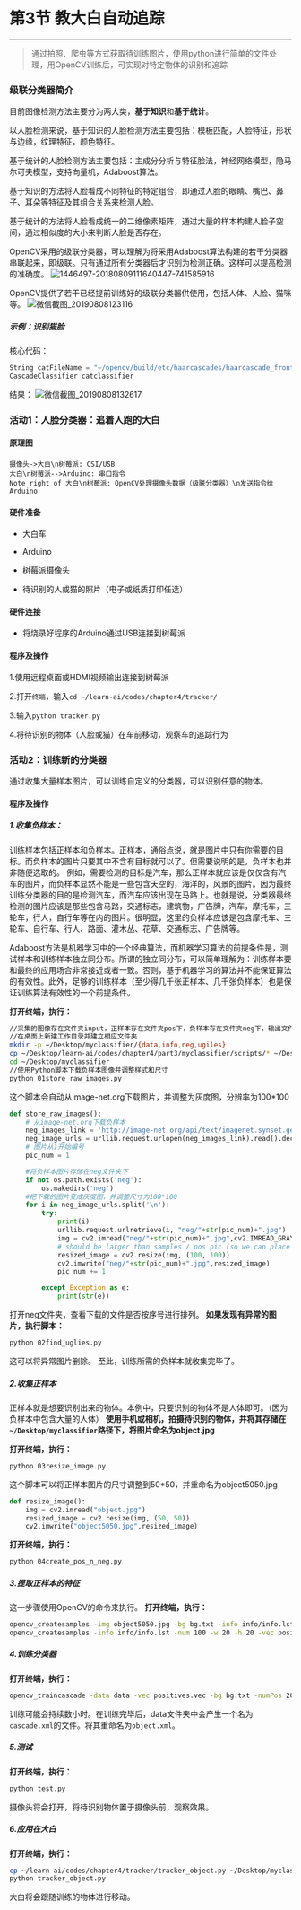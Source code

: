 # 第3节 教大白自动追踪

---

>通过拍照、爬虫等方式获取待训练图片，使用python进行简单的文件处理，用OpenCV训练后，可实现对特定物体的识别和追踪

### 级联分类器简介

目前图像检测方法主要分为两大类，**基于知识**和**基于统计**。

以人脸检测来说，基于知识的人脸检测方法主要包括：模板匹配，人脸特征，形状与边缘，纹理特征，颜色特征。

基于统计的人脸检测方法主要包括：主成分分析与特征脸法，神经网络模型，隐马尔可夫模型，支持向量机，Adaboost算法。

基于知识的方法将人脸看成不同特征的特定组合，即通过人脸的眼睛、嘴巴、鼻子、耳朵等特征及其组合关系来检测人脸。

基于统计的方法将人脸看成统一的二维像素矩阵，通过大量的样本构建人脸子空间，通过相似度的大小来判断人脸是否存在。

OpenCV采用的级联分类器，可以理解为将采用Adaboost算法构建的若干分类器串联起来，即级联。只有通过所有分类器后才识别为检测正确。这样可以提高检测的准确度。
![1446497-20180809111640447-741585916](https://md.hass.live/1446497-20180809111640447-741585916.png)

OpenCV提供了若干已经提前训练好的级联分类器供使用，包括人体、人脸、猫咪等。
![微信截图_20190808123116](https://md.hass.live/%E5%BE%AE%E4%BF%A1%E6%88%AA%E5%9B%BE_20190808123116.png)

##### 示例：识别猫脸

核心代码：

```python
String catFileName = "~/opencv/build/etc/haarcascades/haarcascade_frontalcatface.xml"
CascadeClassifier catclassifier
```

结果：
![微信截图_20190808132617](https://md.hass.live/%E5%BE%AE%E4%BF%A1%E6%88%AA%E5%9B%BE_20190808132617.png)

### 活动1：人脸分类器：追着人跑的大白

#### 原理图

```sequence
摄像头->大白\n树莓派: CSI/USB
大白\n树莓派-->Arduino: 串口指令
Note right of 大白\n树莓派: OpenCV处理摄像头数据（级联分类器）\n发送指令给Arduino
```

#### 硬件准备

- 大白车

- Arduino

- 树莓派摄像头

- 待识别的人或猫的照片（电子或纸质打印任选）

#### 硬件连接

- 将烧录好程序的Arduino通过USB连接到树莓派

#### 程序及操作

1.使用远程桌面或HDMI视频输出连接到树莓派

2.打开`终端`，输入`cd ~/learn-ai/codes/chapter4/tracker/`

3.输入`python tracker.py`

4.将待识别的物体（人脸或猫）在车前移动，观察车的追踪行为

### 活动2：训练新的分类器

通过收集大量样本图片，可以训练自定义的分类器，可以识别任意的物体。

#### 程序及操作

##### 1.收集负样本：

训练样本包括正样本和负样本。正样本，通俗点说，就是图片中只有你需要的目标。而负样本的图片只要其中不含有目标就可以了。但需要说明的是，负样本也并非随便选取的。
例如，需要检测的目标是汽车，那么正样本就应该是仅仅含有汽车的图片，而负样本显然不能是一些包含天空的，海洋的，风景的图片。因为最终训练分类器的目的是检测汽车，而汽车应该出现在马路上。也就是说，分类器最终检测的图片应该是那些包含马路，交通标志，建筑物，广告牌，汽车，摩托车，三轮车，行人，自行车等在内的图片。很明显，这里的负样本应该是包含摩托车、三轮车、自行车、行人、路面、灌木丛、花草、交通标志、广告牌等。

Adaboost方法是机器学习中的一个经典算法，而机器学习算法的前提条件是，测试样本和训练样本独立同分布。所谓的独立同分布，可以简单理解为：训练样本要和最终的应用场合非常接近或者一致。否则，基于机器学习的算法并不能保证算法的有效性。此外，足够的训练样本（至少得几千张正样本、几千张负样本）也是保证训练算法有效性的一个前提条件。

**打开终端，执行：**

```bash
//采集的图像存在文件夹input，正样本存在文件夹pos下，负样本存在文件夹neg下，输出文件夹为output
//在桌面上新建工作目录并建立相应文件夹
mkdir -p ~/Desktop/myclassifier/{data,info,neg,ugiles}
cp ~/Desktop/learn-ai/codes/chapter4/part3/myclassifier/scripts/* ~/Desktop/myclassifier
cd ~/Desktop/myclassifier
//使用Python脚本下载负样本图像并调整样式和尺寸
python 01store_raw_images.py
```

这个脚本会自动从image-net.org下载图片，并调整为灰度图，分辨率为100*100

```python
def store_raw_images():
    # 从image-net.org下载负样本
    neg_images_link = 'http://image-net.org/api/text/imagenet.synset.geturls?wnid=n00523513'
    neg_image_urls = urllib.request.urlopen(neg_images_link).read().decode()
    # 图片从1开始编号
    pic_num = 1

    #将负样本图片存储在neg文件夹下
    if not os.path.exists('neg'):
        os.makedirs('neg')
    #把下载的图片变成灰度图，并调整尺寸为100*100
    for i in neg_image_urls.split('\n'):
        try:
            print(i)
            urllib.request.urlretrieve(i, "neg/"+str(pic_num)+".jpg")
            img = cv2.imread("neg/"+str(pic_num)+".jpg",cv2.IMREAD_GRAYSCALE)
            # should be larger than samples / pos pic (so we can place our image on it)
            resized_image = cv2.resize(img, (100, 100))
            cv2.imwrite("neg/"+str(pic_num)+".jpg",resized_image)
            pic_num += 1

        except Exception as e:
            print(str(e))  
```

打开neg文件夹，查看下载的文件是否按序号进行排列。
**如果发现有异常的图片，执行脚本：**

```bash
python 02find_uglies.py
```

这可以将异常图片删除。
至此，训练所需的负样本就收集完毕了。

##### 2.收集正样本

正样本就是想要识别出来的物体。本例中，只要识别的物体不是人体即可。（因为负样本中包含大量的人体）
**使用手机或相机，拍摄待识别的物体，并将其存储在`~/Desktop/myclassifier`路径下，将图片命名为object.jpg**

**打开终端，执行：**

```bash
python 03resize_image.py
```

这个脚本可以将正样本图片的尺寸调整到50*50，并重命名为object5050.jpg

```python
def resize_image():
    img = cv2.imread("object.jpg")
    resized_image = cv2.resize(img, (50, 50))
    cv2.imwrite("object5050.jpg",resized_image)
```

**打开终端，执行：**

```bash
python 04create_pos_n_neg.py
```

##### 3.提取正样本的特征

这一步骤使用OpenCV的命令来执行。
**打开终端，执行：**

```bash
opencv_createsamples -img object5050.jpg -bg bg.txt -info info/info.lst -pngoutput info -maxxangle 0.5 -maxyangle 0.5 -maxzangle 0.5 -num 100
opencv_createsamples -info info/info.lst -num 100 -w 20 -h 20 -vec positives.vec
```

##### 4.训练分类器

**打开终端，执行：**

```bash
opencv_traincascade -data data -vec positives.vec -bg bg.txt -numPos 200 -numNeg 100 -numStages 10 -w 20 -h 20
```

训练可能会持续数小时。在训练完毕后，data文件夹中会产生一个名为`cascade.xml`的文件。将其重命名为`object.xml`。

##### 5.测试

**打开终端，执行：**

```bash
python test.py
```

摄像头将会打开，将待识别物体置于摄像头前，观察效果。

##### 6.应用在大白

**打开终端，执行：**

```bash
cp ~/learn-ai/codes/chapter4/tracker/tracker_object.py ~/Desktop/myclassifier/
python tracker_object.py
```

大白将会跟随训练的物体进行移动。
